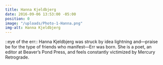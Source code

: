 ```yaml
---
title: Hanna Kjeldbjerg
date: 2016-09-06 13:53:00 -05:00
position: 0
image: "/uploads/Photo-1-Hanna.png"
img-alt: Hanna Kjeldbjerg
---
```


::eye of the err::
Hanna Kjeldbjerg was struck by idea lightning and—praise be for the type of friends who manifest—Err was born. She is a poet, an editor at Beaver’s Pond Press, and feels constantly victimized by Mercury Retrograde.
